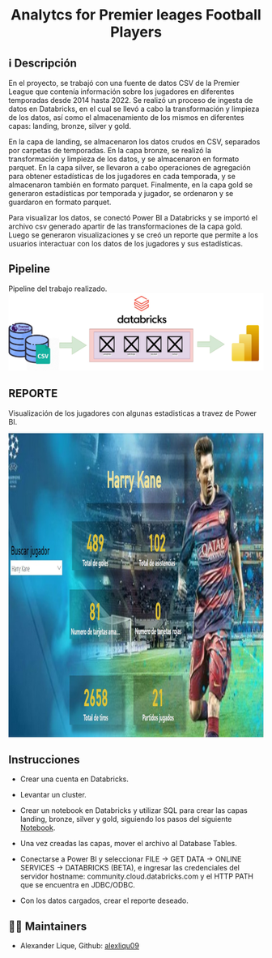 <h1><center><b>Analytcs for Premier leages Football Players</b></center></h1>

### <h2><b> ℹ️ Descripción</b></h2>
En el proyecto, se trabajó con una fuente de datos CSV de la Premier League que contenía información sobre los jugadores en diferentes temporadas desde 2014 hasta 2022. Se realizó un proceso de ingesta de datos en Databricks, en el cual se llevó a cabo la transformación y limpieza de los datos, así como el almacenamiento de los mismos en diferentes capas: landing, bronze, silver y gold.

En la capa de landing, se almacenaron los datos crudos en CSV, separados por carpetas de temporadas. En la capa bronze, se realizó la transformación y limpieza de los datos, y se almacenaron en formato parquet. En la capa silver, se llevaron a cabo operaciones de agregación para obtener estadísticas de los jugadores en cada temporada, y se almacenaron también en formato parquet. Finalmente, en la capa gold se generaron estadísticas por temporada y jugador, se ordenaron y se guardaron en formato parquet.

Para visualizar los datos, se conectó Power BI a Databricks y se importó el archivo csv generado apartir de las transformaciones de la capa gold. Luego se generaron visualizaciones y se creó un reporte que permite a los usuarios interactuar con los datos de los jugadores y sus estadísticas.
<p>

## <h2><b>Pipeline</b></h2>

Pipeline del trabajo realizado.
![image](src/pipeline.jpg)

## <h2><b>REPORTE</b></h2>

Visualización de los jugadores con algunas estadisticas a travez de Power BI.

<div style="text-align:center;">
  <img src="src/powerbi.jpeg" alt="Descripción de la imagen" width="1000" height="600">
</div>


## <h2><b>Instrucciones</b></h2>

- Crear una cuenta en Databricks.

- Levantar un cluster.

- Crear un notebook en Databricks y utilizar SQL para crear las capas landing, bronze, silver y gold, siguiendo los pasos del siguiente [Notebook](fooball_data.ipynb).

- Una vez creadas las capas, mover el archivo al Database Tables.

- Conectarse a Power BI y seleccionar FILE -> GET DATA -> ONLINE SERVICES -> DATABRICKS (BETA), e ingresar las credenciales del servidor hostname: community.cloud.databricks.com y el HTTP PATH que se encuentra en JDBC/ODBC.

- Con los datos cargados, crear el reporte deseado.


## 👨‍💻 Maintainers
* Alexander Lique, Github: [alexliqu09](https://github.com/alexliqu09)
